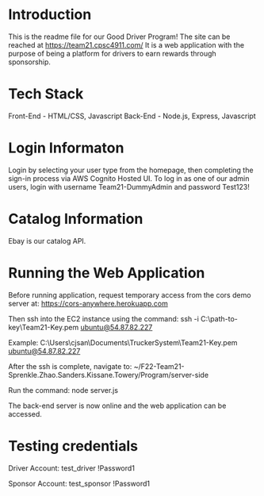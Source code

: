 # Introduction 
This is the readme file for our Good Driver Program! The site can be reached at https://team21.cpsc4911.com/
It is a web application with the purpose of being a platform for drivers to earn rewards through sponsorship.

# Tech Stack
Front-End - HTML/CSS, Javascript
Back-End - Node.js, Express, Javascript

# Login Informaton
Login by selecting your user type from the homepage, then completing the sign-in process via AWS Cognito Hosted UI.  To log in as one of 
our admin users, login with username Team21-DummyAdmin and password Test123!

# Catalog Information
Ebay is our catalog API.

# Running the Web Application
Before running application, request temporary access from the cors demo server at:
        https://cors-anywhere.herokuapp.com

Then ssh into the EC2 instance using the command:
ssh -i C:\path-to-key\Team21-Key.pem ubuntu@54.87.82.227

Example:
C:\Users\cjsan\Documents\TruckerSystem\Team21-Key.pem ubuntu@54.87.82.227

After the ssh is complete, navigate to:
 ~/F22-Team21-Sprenkle.Zhao.Sanders.Kissane.Towery/Program/server-side

Run the command:
node server.js

The back-end server is now online and the web application can be accessed.

# Testing credentials
Driver Account:
test_driver
!Password1

Sponsor Account:
test_sponsor
!Password1